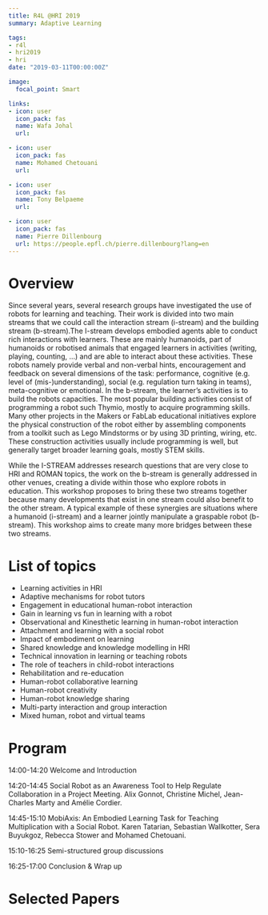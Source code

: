 ```yaml
---
title: R4L @HRI 2019
summary: Adaptive Learning

tags:
- r4l
- hri2019
- hri
date: "2019-03-11T00:00:00Z"

image:
  focal_point: Smart

links:
- icon: user
  icon_pack: fas
  name: Wafa Johal
  url:

- icon: user
  icon_pack: fas
  name: Mohamed Chetouani
  url: 

- icon: user
  icon_pack: fas
  name: Tony Belpaeme
  url: 

- icon: user
  icon_pack: fas
  name: Pierre Dillenbourg
  url: https://people.epfl.ch/pierre.dillenbourg?lang=en
---
```

# Overview
Since several years, several research groups have investigated the use of robots for learning and teaching. Their work is divided into two main streams that we could call the interaction stream (i-stream) and the building stream (b-stream).The I-stream develops embodied agents able to conduct rich interactions with learners. These are mainly humanoids, part of humanoids or robotised animals that engaged learners in activities (writing, playing, counting, …) and are able to interact about these activities. These robots namely provide verbal and non-verbal hints, encouragement and feedback on several dimensions of the task: performance, cognitive (e.g. level of (mis-)understanding), social (e.g. regulation turn taking in teams), meta-cognitive or emotional. In the b-stream, the learner’s activities is to build the robots capacities. The most popular building activities consist of programming a robot such Thymio, mostly to acquire programming skills. Many other projects in the Makers or FabLab educational initiatives explore the physical construction of the robot either by assembling components from a toolkit such as Lego Mindstorms or by using 3D printing, wiring, etc. These construction activities usually include programming is well, but generally target broader learning goals, mostly STEM skills.

While the I-STREAM addresses research questions that are very close to HRI and ROMAN topics, the work on the b-stream is generally addressed in other venues, creating a divide within those who explore robots in education. This workshop proposes to bring these two streams together because many developments that exist in one stream could also benefit to the other stream.  A typical example of these synergies are situations where a humanoid (i-stream) and a learner jointly manipulate a graspable robot (b-stream). This workshop aims to create many more bridges between these two streams.


# List of topics
- Learning activities in HRI   
- Adaptive mechanisms for robot tutors   
- Engagement in educational human-robot interaction   
- Gain in learning vs fun in learning with a robot   
-  Observational and Kinesthetic learning in human-robot interaction   
- Attachment and learning with a social robot
- Impact of embodiment on learning   
- Shared knowledge and knowledge modelling in HRI   
-  Technical innovation in learning or teaching robots
- The role of teachers in child-robot interactions
- Rehabilitation and re-education
- Human-robot collaborative learning
- Human-robot creativity
- Human-robot knowledge sharing
- Multi-party interaction and group interaction
- Mixed human, robot and virtual teams


# Program 
14:00-14:20 Welcome and Introduction

14:20-14:45 Social Robot as an Awareness Tool to Help Regulate Collaboration in a Project Meeting. Alix Gonnot, Christine Michel, Jean-Charles Marty and Amélie Cordier.

14:45-15:10 MobiAxis: An Embodied Learning Task for Teaching Multiplication with a Social Robot. Karen Tatarian, Sebastian Wallkotter, Sera Buyukgoz, Rebecca Stower and Mohamed Chetouani.

15:10-16:25 Semi-structured group discussions

16:25-17:00 Conclusion & Wrap up

# Selected Papers
